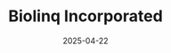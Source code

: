 ---  
layout: startup_page  
title: "Biolinq Incorporated"  
id: "biolinq.com"  
permalink: "/biolinqincorporatedbiolinq.com04222025/"  
website: "https://biolinq.com/"  
funding_round: "Series C"  
funding_amount: "$100M"  
investors: "Alpha Wave Ventures, RiverVest Venture Partners, AXA IM Alts, LifeSci Venture Partners, M Ventures, Hikma Ventures, Aphelion Capital, Taisho Pharmaceutical, Features Capital"  
about: "Biolinq Incorporated is a healthcare technology company developing precision multi-analyte biosensors to improve metabolic health. Their initial product is a wearable biosensor that continuously measures glucose levels just beneath the skin's surface, incorporating activity and sleep data. This technology aims to provide users with real-time feedback and insights into their metabolic health."  
markets: "Healthcare Technology, Medical Devices, Biosensors, Wearables"  
hq: "San Diego, California, United States"  
founded_year: "2012"  
linkedin: "https://www.linkedin.com/company/biolinq"  
twitter: "https://twitter.com/electrozyme"  
instagram: ""  
facebook: "https://www.facebook.com/biolinqcgm"  
crunchbase: "https://www.crunchbase.com/organization/biolinq"  
pitchbook: "https://pitchbook.com/profiles/company/86339-98"  

date_display: "22-Apr-2025"  
date: "2025-04-22"

# SEO Optimization  
meta_title: "Biolinq Incorporated - Series C Funding ($100M)"  
meta_description: "Biolinq Incorporated, Biolinq Incorporated is a healthcare technology company developing precision multi-analyte biosensors to improve metabolic health. Their initial produ..."  
meta_keywords: "Biolinq Incorporated, Healthcare Technology, Medical Devices, Biosensors, Wearables, Series C funding"  
canonical_url: "https://startup.projectstartups.com/biolinqincorporatedbiolinq.com04222025/"  
---